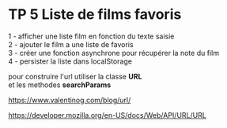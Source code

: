 # TP 5 Liste de films favoris
  
1 - afficher une liste film en fonction du texte saisie  
2 - ajouter le film a une liste de favoris  
3 - créer une fonction asynchrone pour récupérer la note du film  
4 - persister la liste dans localStorage  
  
pour construire l'url utiliser  la classe **URL**  
et les methodes **searchParams**
  
https://www.valentinog.com/blog/url/  

https://developer.mozilla.org/en-US/docs/Web/API/URL/URL


